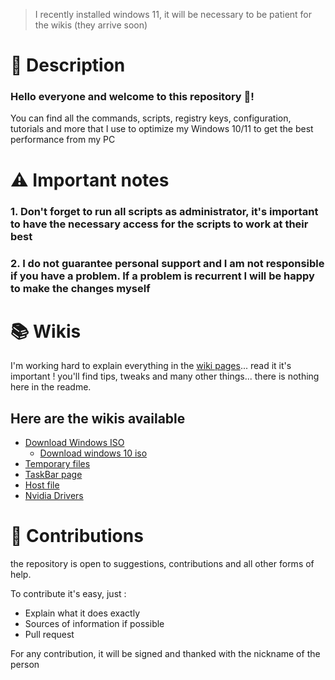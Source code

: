 >I recently installed windows 11, it will be necessary to be patient for the wikis (they arrive soon)
# 📖 Description
### Hello everyone and welcome to this repository 👋!
You can find all the commands, scripts, registry keys, configuration, tutorials and more that I use to optimize my Windows 10/11 to get the best performance from my PC

# ⚠ Important notes

### 1. Don't forget to run all scripts as administrator, it's important to have the necessary access for the scripts to work at their best

### 2. I do not guarantee personal support and I am not responsible if you have a problem. If a problem is recurrent I will be happy to make the changes myself 

# 📚 Wikis

I'm working hard to explain everything in the [wiki pages](https://github.com/Damokless/Windows11-Optimization/wiki)... read it it's important ! you'll find tips, tweaks and many other things... there is nothing here in the readme.

## Here are the wikis available
* [Download Windows ISO](https://github.com/Damokless/Windows11-Optimization/wiki/Download-windows-iso)
  * [Download windows 10 iso](https://github.com/Damokless/Windows11-Optimization/wiki/Download-windows-iso#download-windows-10)
* [Temporary files](https://github.com/Damokless/Windows11-Optimization/wiki/Temp-files)
* [TaskBar page](https://github.com/Damokless/Windows11-Optimization/wiki/TaskBar)
* [Host file](https://github.com/Damokless/Windows11-Optimization/wiki/Host-file)
* [Nvidia Drivers](https://github.com/Damokless/Windows11-Optimization/wiki/Nvidia-drivers)

# 🤝 Contributions

the repository is open to suggestions, contributions and all other forms of help.

To contribute it's easy, just :

- Explain what it does exactly
- Sources of information if possible
- Pull request

For any contribution, it will be signed and thanked with the nickname of the person
